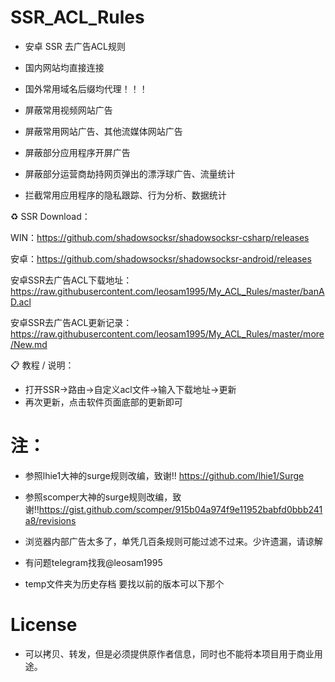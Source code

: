 # SSR_ACL_Rules
* 安卓 SSR 去广告ACL规则

* 国内网站均直接连接
* 国外常用域名后缀均代理！！！

* 屏蔽常用视频网站广告
* 屏蔽常用网站广告、其他流媒体网站广告
* 屏蔽部分应用程序开屏广告
* 屏蔽部分运营商劫持网页弹出的漂浮球广告、流量统计
* 拦截常用应用程序的隐私跟踪、行为分析、数据统计


♻️ SSR Download：

WIN：https://github.com/shadowsocksr/shadowsocksr-csharp/releases

安卓：https://github.com/shadowsocksr/shadowsocksr-android/releases

安卓SSR去广告ACL下载地址：https://raw.githubusercontent.com/leosam1995/My_ACL_Rules/master/banAD.acl

安卓SSR去广告ACL更新记录：https://raw.githubusercontent.com/leosam1995/My_ACL_Rules/master/more/New.md

📋 教程 / 说明：
* 打开SSR->路由->自定义acl文件->输入下载地址->更新
* 再次更新，点击软件页面底部的更新即可

# 注：
* 参照lhie1大神的surge规则改编，致谢!! https://github.com/lhie1/Surge
* 参照scomper大神的surge规则改编，致谢!!https://gist.github.com/scomper/915b04a974f9e11952babfd0bbb241a8/revisions

* 浏览器内部广告太多了，单凭几百条规则可能过滤不过来。少许遗漏，请谅解
* 有问题telegram找我@leosam1995
* temp文件夹为历史存档 要找以前的版本可以下那个
		
# License		
* 可以拷贝、转发，但是必须提供原作者信息，同时也不能将本项目用于商业用途。